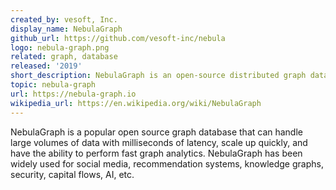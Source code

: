 ```yaml
---
created_by: vesoft, Inc.
display_name: NebulaGraph
github_url: https://github.com/vesoft-inc/nebula
logo: nebula-graph.png
related: graph, database
released: '2019'
short_description: NebulaGraph is an open-source distributed graph database built for super large-scale graphs with milliseconds of latency.
topic: nebula-graph
url: https://nebula-graph.io
wikipedia_url: https://en.wikipedia.org/wiki/NebulaGraph
---
```

NebulaGraph is a popular open source graph database that can handle large volumes of data with milliseconds of latency, scale up quickly, and have the ability to perform fast graph analytics. NebulaGraph has been widely used for social media, recommendation systems, knowledge graphs, security, capital flows, AI, etc.
